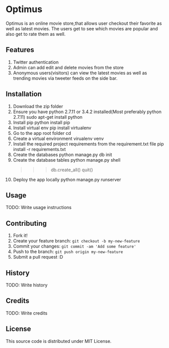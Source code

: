 # Optimus

Optimus is an online movie store,that allows user checkout their favorite as well as latest movies.
The users get to see which movies are popular and also get to rate them as well.

## Features

1. Twitter authentication
2. Admin can add edit and delete movies from the store
3. Anonymous users(visitors) can view the latest movies as well as trending movies via tweeter feeds
   on the side bar.

## Installation

1. Download the zip folder
2. Ensure you have python 2.7.11 or 3.4.2 installed(Most preferably python 2.7.11)
   sudo apt-get install python
3. Install pip 
   python install pip
4. Install virtual env
   pip install virtualenv
5. Go to the app root folder
   cd <project-root-folder>
6. Create a virtual environment 
   virualenv venv
7. Install the required project requirements from the requirement.txt file
   pip install -r requirements.txt
8. Create the databases
   python manage.py db init
9. Create the database tables
    python manage.py shell
    >>>db.create_all()
    >>>quit()
10. Deploy the app locally
    python manage.py runserver


## Usage

TODO: Write usage instructions

## Contributing

1. Fork it!
2. Create your feature branch: `git checkout -b my-new-feature`
3. Commit your changes: `git commit -am 'Add some feature'`
4. Push to the branch: `git push origin my-new-feature`
5. Submit a pull request :D

## History

TODO: Write history

## Credits

TODO: Write credits

## License

This source code is distributed under MIT License.